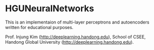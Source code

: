 # HGUNeuralNetworks

This is an implementaion of multi-layer perceptrons and autoencoders written for educational purposes.


Prof. Injung Kim (http://deeplearning.handong.edu), School of CSEE, Handong Global University (http://deeplearning.handong.edu).
